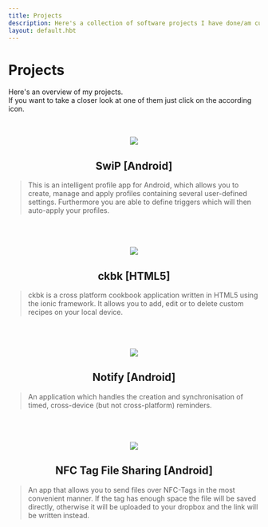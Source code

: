 ```yaml
---
title: Projects
description: Here's a collection of software projects I have done/am currently working on.
layout: default.hbt
---
```


# Projects  
Here's an overview of my projects.  
If you want to take a closer look at one of them just click on the according icon.  
<br/>
<br/>


<center><a href="/projects/swip"><img src="/images/projects/profile_switcher.png"/></a></center>
<center> <h2> SwiP [Android]</h2></center>


>This is an intelligent profile app for Android, which allows you to create, manage and apply profiles containing several user-defined settings. Furthermore you are able to define triggers which will then auto-apply your profiles.

<br/>
<br/>
<br/>

<center><a href="/projects/ckbk"><img src="/images/projects/ckbk.png"/></a></center>
<center> <h2> ckbk [HTML5]</h2></center>


>ckbk is a cross platform cookbook application written in HTML5 using the ionic framework. It allows you to add, edit or to delete custom recipes on your local device.

<br/>
<br/>
<br/>

<center><a href="/projects/notify"><img src="/images/projects/notify.png"/></a></center>
<center> <h2> Notify [Android]</h2>  </center>  

>An application which handles the creation and synchronisation of timed, cross-device (but not cross-platform) reminders.  

<br/>
<br/>
<br/>

<center><a href="/projects/nfc-tag-filesharing"><img src="/images/projects/nfc_tag_file_sharing.png"/></a></center>
<center> <h2> NFC Tag File Sharing [Android]</h2>  </center>

>An app that allows you to send files over NFC-Tags in the most convenient manner. If the tag has enough space the file will be saved directly, otherwise it will be uploaded to your dropbox and the link will be written instead.

